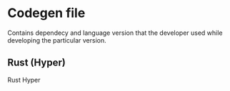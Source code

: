 # Codegen file
Contains dependecy and language version that the developer used while developing the particular version.

## Rust (Hyper)
Rust Hyper